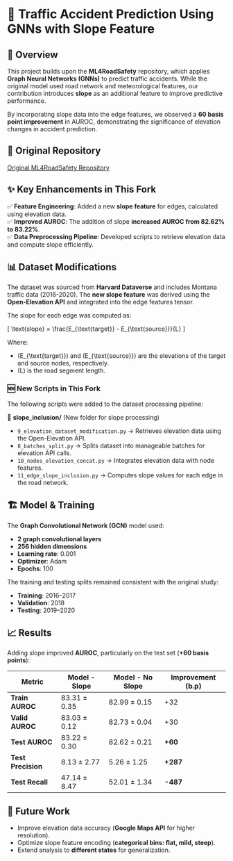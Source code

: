 # 🚦 Traffic Accident Prediction Using GNNs with Slope Feature  

## 📌 Overview  

This project builds upon the **ML4RoadSafety** repository, which applies **Graph Neural Networks (GNNs)** to predict traffic accidents. While the original model used road network and meteorological features, our contribution introduces **slope** as an additional feature to improve predictive performance.

By incorporating slope data into the edge features, we observed a **60 basis point improvement** in AUROC, demonstrating the significance of elevation changes in accident prediction.

## 🔗 Original Repository  

[Original ML4RoadSafety Repository](https://github.com/VirtuosoResearch/ML4RoadSafety)  

## ✨ Key Enhancements in This Fork  

✅ **Feature Engineering**: Added a new **slope feature** for edges, calculated using elevation data.  
✅ **Improved AUROC**: The addition of slope **increased AUROC from 82.62% to 83.22%**.  
✅ **Data Preprocessing Pipeline**: Developed scripts to retrieve elevation data and compute slope efficiently.  

## 📊 Dataset Modifications  

The dataset was sourced from **Harvard Dataverse** and includes Montana traffic data (2016-2020). The **new slope feature** was derived using the **Open-Elevation API** and integrated into the edge features tensor.  

The slope for each edge was computed as:  

\[
\text{slope} = \frac{E_{\text{target}} - E_{\text{source}}}{L}
\]

Where:  
- \(E_{\text{target}}\) and \(E_{\text{source}}\) are the elevations of the target and source nodes, respectively.  
- \(L\) is the road segment length.  

### 🆕 New Scripts in This Fork  

The following scripts were added to the dataset processing pipeline:  

📂 **slope_inclusion/** (New folder for slope processing)  
- `9_elevation_dataset_modification.py` → Retrieves elevation data using the Open-Elevation API.  
- `8_batches_split.py` → Splits dataset into manageable batches for elevation API calls.  
- `10_nodes_elevation_concat.py` → Integrates elevation data with node features.  
- `11_edge_slope_inclusion.py` → Computes slope values for each edge in the road network.  

## 🏗 Model & Training  

The **Graph Convolutional Network (GCN)** model used:  
- **2 graph convolutional layers**  
- **256 hidden dimensions**  
- **Learning rate**: 0.001  
- **Optimizer**: Adam  
- **Epochs**: 100  

The training and testing splits remained consistent with the original study:  
- **Training**: 2016–2017  
- **Validation**: 2018  
- **Testing**: 2019–2020  

## 📈 Results  

Adding slope improved **AUROC**, particularly on the test set (**+60 basis points**):  

| **Metric**       | **Model - Slope** | **Model - No Slope** | **Improvement (b.p)** |
|----------------|--------------|------------------|------------------|
| **Train AUROC** | 83.31 ± 0.35 | 82.99 ± 0.15 | +32 |
| **Valid AUROC** | 83.03 ± 0.12 | 82.73 ± 0.04 | +30 |
| **Test AUROC** | 83.22 ± 0.30 | 82.62 ± 0.21 | **+60** |
| **Test Precision** | 8.13 ± 2.77 | 5.26 ± 1.25 | **+287** |
| **Test Recall** | 47.14 ± 8.47 | 52.01 ± 1.34 | **-487** |

## 🚀 Future Work  

- Improve elevation data accuracy (**Google Maps API** for higher resolution).  
- Optimize slope feature encoding (**categorical bins: flat, mild, steep**).  
- Extend analysis to **different states** for generalization.  
